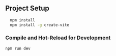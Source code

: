 ## Project Setup

```sh
  npm install 
  npm install -g create-vite
```

### Compile and Hot-Reload for Development

```sh
npm run dev
```
